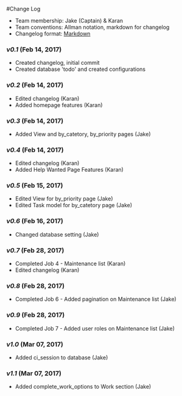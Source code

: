 #Change Log

- Team membership:  Jake (Captain) & Karan
- Team conventions: Allman notation, markdown for changelog  
- Changelog format: [Markdown](https://github.com/adam-p/markdown-here/wiki/Markdown-Cheatsheet) 

### *v0.1* (Feb 14, 2017)
- Created changelog, initial commit
- Created database 'todo' and created configurations

### *v0.2* (Feb 14, 2017)
- Edited changelog (Karan)
- Added homepage features (Karan)

### *v0.3* (Feb 14, 2017)
- Added View and by_catetory, by_priority pages (Jake)

### *v0.4* (Feb 14, 2017)
- Edited changelog (Karan)
- Added Help Wanted Page Features (Karan)

### *v0.5* (Feb 15, 2017)
- Edited View for by_priority page (Jake)
- Edited Task model for by_catetory page (Jake)

### *v0.6* (Feb 16, 2017)
- Changed database setting (Jake)

### *v0.7* (Feb 28, 2017)
- Completed Job 4 - Maintenance list (Karan)
- Edited changelog (Karan)

### *v0.8* (Feb 28, 2017)
- Completed Job 6 - Added pagination on Maintenance list (Jake)

### *v0.9* (Feb 28, 2017)
- Completed Job 7 - Added user roles on Maintenance list (Jake)

### *v1.0* (Mar 07, 2017)
- Added ci_session to database (Jake)

### *v1.1* (Mar 07, 2017)
- Added complete_work_options to Work section (Jake)